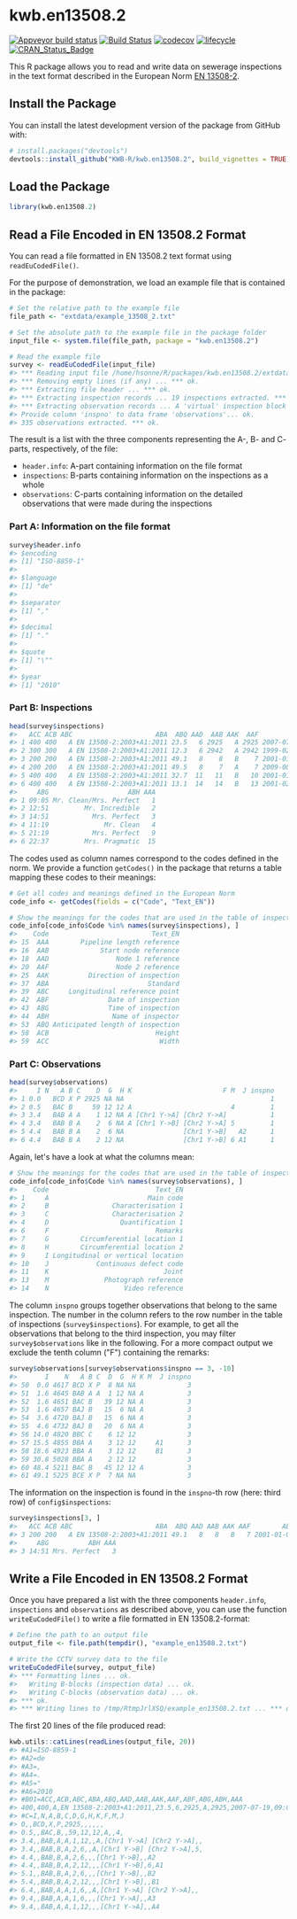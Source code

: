 
<!-- README.md is generated from README.Rmd. Please edit that file -->
kwb.en13508.2
=============

[![Appveyor build status](https://ci.appveyor.com/api/projects/status/i5xx4npr86rg783h/branch/master?svg=true)](https://ci.appveyor.com/project/KWB-R/kwb-en13508-2/branch/master) [![Build Status](https://travis-ci.org/KWB-R/kwb.en13508.2.svg?branch=master)](https://travis-ci.org/KWB-R/kwb.en13508.2) [![codecov](https://codecov.io/github/KWB-R/kwb.en13508.2/branch/master/graphs/badge.svg)](https://codecov.io/github/KWB-R/kwb.en13508.2) [![lifecycle](https://img.shields.io/badge/lifecycle-stable-brightgreen.svg)](https://www.tidyverse.org/lifecycle/#stable) [![CRAN\_Status\_Badge](http://www.r-pkg.org/badges/version/kwb.en13508.2)](http://cran.r-project.org/package=kwb.en13508.2)

This R package allows you to read and write data on sewerage inspections in the text format described in the European Norm [EN 13508-2](http://www.dwa.de/dwa/shop/shop.nsf/Produktanzeige?openform&produktid=P-DWAA-8KTG5R).

Install the Package
-------------------

You can install the latest development version of the package from GitHub with:

``` r
# install.packages("devtools")
devtools::install_github("KWB-R/kwb.en13508.2", build_vignettes = TRUE)
```

Load the Package
----------------

``` r
library(kwb.en13508.2)
```

Read a File Encoded in EN 13508.2 Format
----------------------------------------

You can read a file formatted in EN 13508.2 text format using `readEuCodedFile()`.

For the purpose of demonstration, we load an example file that is contained in the package:

``` r
# Set the relative path to the example file
file_path <- "extdata/example_13508_2.txt"

# Set the absolute path to the example file in the package folder
input_file <- system.file(file_path, package = "kwb.en13508.2")

# Read the example file
survey <- readEuCodedFile(input_file)
#> *** Reading input file /home/hsonne/R/packages/kwb.en13508.2/extdata/example_13508_2.txt ... *** ok.
#> *** Removing empty lines (if any) ... *** ok.
#> *** Extracting file header ... *** ok.
#> *** Extracting inspection records ... 19 inspections extracted. *** ok.
#> *** Extracting observation records ... A 'virtual' inspection block end '#Z' has been added.
#> Provide column 'inspno' to data frame 'observations'... ok.
#> 335 observations extracted. *** ok.
```

The result is a list with the three components representing the A-, B- and C- parts, respectively, of the file:

-   `header.info`: A-part containing information on the file format
-   `inspections`: B-parts containing information on the inspections as a whole
-   `observations`: C-parts containing information on the detailed observations that were made during the inspections

### Part A: Information on the file format

``` r
survey$header.info
#> $encoding
#> [1] "ISO-8859-1"
#> 
#> $language
#> [1] "de"
#> 
#> $separator
#> [1] ","
#> 
#> $decimal
#> [1] "."
#> 
#> $quote
#> [1] "\""
#> 
#> $year
#> [1] "2010"
```

### Part B: Inspections

``` r
head(survey$inspections)
#>   ACC ACB ABC                     ABA  ABQ AAD  AAB AAK  AAF        ABF
#> 1 400 400   A EN 13508-2:2003+A1:2011 23.5   6 2925   A 2925 2007-07-19
#> 2 300 300   A EN 13508-2:2003+A1:2011 12.3   6 2942   A 2942 1999-02-25
#> 3 200 200   A EN 13508-2:2003+A1:2011 49.1   8    8   B    7 2001-01-02
#> 4 200 200   A EN 13508-2:2003+A1:2011 49.5   8    7   A    7 2009-08-14
#> 5 400 400   A EN 13508-2:2003+A1:2011 32.7  11   11   B   10 2001-01-03
#> 6 400 400   A EN 13508-2:2003+A1:2011 13.1  14   14   B   13 2001-02-14
#>     ABG                    ABH AAA
#> 1 09:05 Mr. Clean/Mrs. Perfect   1
#> 2 12:51         Mr. Incredible   2
#> 3 14:51           Mrs. Perfect   3
#> 4 11:19              Mr. Clean   4
#> 5 21:19           Mrs. Perfect   9
#> 6 22:37         Mrs. Pragmatic  15
```

The codes used as column names correspond to the codes defined in the norm. We provide a function `getCodes()` in the package that returns a table mapping these codes to their meanings:

``` r
# Get all codes and meanings defined in the European Norm
code_info <- getCodes(fields = c("Code", "Text_EN"))

# Show the meanings for the codes that are used in the table of inspections
code_info[code_info$Code %in% names(survey$inspections), ]
#>    Code                          Text_EN
#> 15  AAA        Pipeline length reference
#> 16  AAB             Start node reference
#> 18  AAD                 Node 1 reference
#> 20  AAF                 Node 2 reference
#> 25  AAK          Direction of inspection
#> 37  ABA                         Standard
#> 39  ABC     Longitudinal reference point
#> 42  ABF               Date of inspection
#> 43  ABG               Time of inspection
#> 44  ABH                Name of inspector
#> 53  ABQ Anticipated length of inspection
#> 58  ACB                           Height
#> 59  ACC                            Width
```

### Part C: Observations

``` r
head(survey$observations)
#>     I N   A B C    D  G  H K                       F M  J inspno
#> 1 0.0   BCD X P 2925 NA NA                                     1
#> 2 0.5   BAC B     59 12 12 A                         4         1
#> 3 3.4   BAB A A    1 12 NA A [Chr1 Y->A] [Chr2 Y->A]           1
#> 4 3.4   BAB B A    2  6 NA A [Chr1 Y->B] [Chr2 Y->A] 5         1
#> 5 4.4   BAB B A    2  6 NA               [Chr1 Y->B]   A2      1
#> 6 4.4   BAB B A    2 12 NA               [Chr1 Y->B] 6 A1      1
```

Again, let's have a look at what the columns mean:

``` r
# Show the meanings for the codes that are used in the table of inspections
code_info[code_info$Code %in% names(survey$observations), ]
#>    Code                           Text_EN
#> 1     A                         Main code
#> 2     B                Characterisation 1
#> 3     C                Characterisation 2
#> 4     D                  Quantification 1
#> 6     F                           Remarks
#> 7     G        Circumferential location 1
#> 8     H        Circumferential location 2
#> 9     I Longitudinal or vertical location
#> 10    J            Continuous defect code
#> 11    K                             Joint
#> 13    M              Photograph reference
#> 14    N                   Video reference
```

The column `inspno` groups together observations that belong to the same inspection. The number in the column refers to the row number in the table of inspections (`survey$inspections`). For example, to get all the observations that belong to the third inspection, you may filter `survey$observations` like in the following. For a more compact output we exclude the tenth column ("F") containing the remarks:

``` r
survey$observations[survey$observations$inspno == 3, -10]
#>       I    N   A B C  D  G  H K M  J inspno
#> 50  0.0 4617 BCD X P  8 NA NA             3
#> 51  1.6 4645 BAB A A  1 12 NA A           3
#> 52  1.6 4651 BAC B   39 12 NA A           3
#> 53  1.6 4657 BAJ B   15  6 NA A           3
#> 54  3.6 4720 BAJ B   15  6 NA A           3
#> 55  4.6 4732 BAJ B   20  6 NA A           3
#> 56 14.0 4820 BBC C    6 12 12             3
#> 57 15.5 4855 BBA A    3 12 12     A1      3
#> 58 18.6 4923 BBA A    3 12 12     B1      3
#> 59 30.8 5028 BBA A    2 12 12             3
#> 60 48.4 5211 BAC B   45 12 12 A           3
#> 61 49.1 5225 BCE X P  7 NA NA             3
```

The information on the inspection is found in the `inspno`-th row (here: third row) of `config$inspections`:

``` r
survey$inspections[3, ]
#>   ACC ACB ABC                     ABA  ABQ AAD AAB AAK AAF        ABF
#> 3 200 200   A EN 13508-2:2003+A1:2011 49.1   8   8   B   7 2001-01-02
#>     ABG          ABH AAA
#> 3 14:51 Mrs. Perfect   3
```

Write a File Encoded in EN 13508.2 Format
-----------------------------------------

Once you have prepared a list with the three components `header.info`, `inspections` and `observations` as described above, you can use the function `writeEuCodedFile()` to write a file formatted in EN 13508.2-format:

``` r
# Define the path to an output file
output_file <- file.path(tempdir(), "example_en13508.2.txt")

# Write the CCTV survey data to the file
writeEuCodedFile(survey, output_file)
#> *** Formatting lines ... ok.
#>   Writing B-blocks (inspection data) ... ok.
#>   Writing C-blocks (observation data) ... ok.
#> *** ok.
#> *** Writing lines to /tmp/RtmpJrlXSQ/example_en13508.2.txt ... *** ok.
```

The first 20 lines of the file produced read:

``` r
kwb.utils::catLines(readLines(output_file, 20))
#> #A1=ISO-8859-1
#> #A2=de
#> #A3=,
#> #A4=.
#> #A5="
#> #A6=2010
#> #B01=ACC,ACB,ABC,ABA,ABQ,AAD,AAB,AAK,AAF,ABF,ABG,ABH,AAA
#> 400,400,A,EN 13508-2:2003+A1:2011,23.5,6,2925,A,2925,2007-07-19,09:05,Mr. Clean/Mrs. Perfect,1
#> #C=I,N,A,B,C,D,G,H,K,F,M,J
#> 0,,BCD,X,P,2925,,,,,,
#> 0.5,,BAC,B,,59,12,12,A,,4,
#> 3.4,,BAB,A,A,1,12,,A,[Chr1 Y->A] [Chr2 Y->A],,
#> 3.4,,BAB,B,A,2,6,,A,[Chr1 Y->B] [Chr2 Y->A],5,
#> 4.4,,BAB,B,A,2,6,,,[Chr1 Y->B],,A2
#> 4.4,,BAB,B,A,2,12,,,[Chr1 Y->B],6,A1
#> 5.1,,BAB,B,A,2,6,,,[Chr1 Y->B],,B2
#> 5.4,,BAB,B,A,2,12,,,[Chr1 Y->B],,B1
#> 6.4,,BAB,A,A,1,6,,A,[Chr1 Y->A] [Chr2 Y->A],,
#> 9.4,,BAB,A,A,1,6,,,[Chr1 Y->A],,A3
#> 9.4,,BAB,A,A,1,12,,,[Chr1 Y->A],,A4
```
